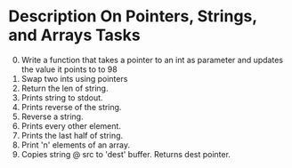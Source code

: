 
# Description On Pointers, Strings, and Arrays Tasks

0. Write a function that takes a pointer to an int as parameter and updates the value it points to to 98
1. Swap two ints using pointers
2. Return the len of string.
3. Prints string to stdout.
4. Prints reverse of the string.
5. Reverse a string.
6. Prints every other element.
7. Prints the last half of string.
8. Print 'n' elements of an array.
9. Copies string @ src to 'dest' buffer. Returns dest pointer.
